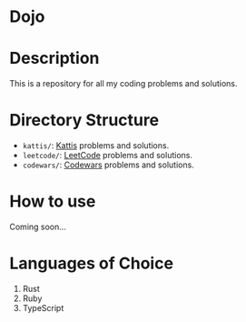 # Dojo

# Description

This is a repository for all my coding problems and solutions.

# Directory Structure

- `kattis/`: [Kattis](https://open.kattis.com/) problems and solutions.
- `leetcode/`: [LeetCode](https://leetcode.com/) problems and solutions.
- `codewars/`: [Codewars](https://www.codewars.com/) problems and solutions.

# How to use

Coming soon...

# Languages of Choice

1. Rust
2. Ruby
3. TypeScript
